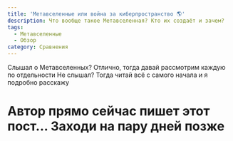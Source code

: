 ```yaml
---
title: 'Метавселенные или война за киберпространство 🌎'
description: Что вообще такое Метавселенная? Кто их создаёт и зачем?
tags:
  - Метавселенные
  - Обзор
category: Сравнения
---
```


Слышал о Метавселенных? Отлично, тогда давай рассмотрим каждую по отдельности
Не слышал? Тогда читай всё с самого начала и я подробно расскажу

<!--more-->

# Автор прямо сейчас пишет этот пост... Заходи на пару дней позже